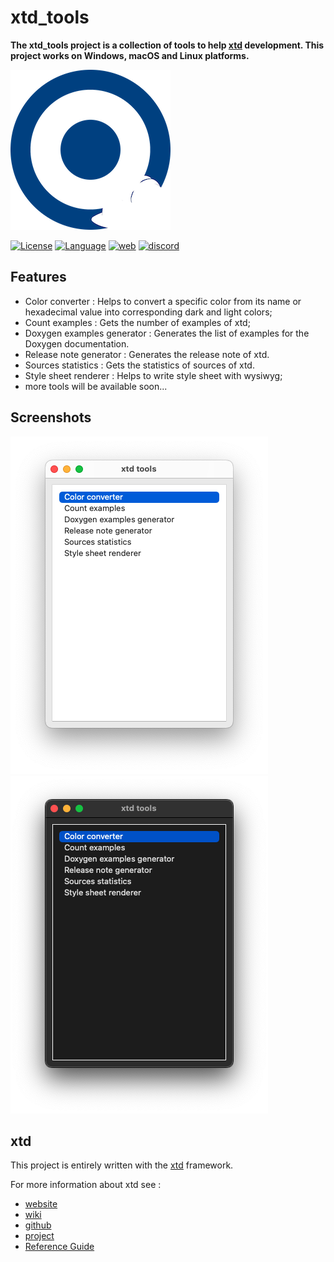 # xtd_tools

**The xtd_tools project is a collection of tools to help [xtd](https://gammasoft71.wixsite.com/xtdpro) development. This project works on Windows, macOS and Linux platforms.**

[![logo](https://github.com/gammasoft71/xtd_tools/blob/main/docs/pictures/logo.png)](https://gammasoft71.wixsite.com/xtdpro)

[![License](https://img.shields.io/github/license/gammasoft71/xtd)](https://github.com/gammasoft71/xtd_tools/blob/master/docs/license.md) [![Language](https://img.shields.io/badge/language-C++17/20-004080.svg)](https://github.com/gammasoft71/xtd/blob/master/docs/portability.md#c++17) [![web](https://img.shields.io/badge/website-xtd-004080.svg)](https://gammasoft71.wixsite.com/xtdpro) [![discord](https://img.shields.io/badge/discord-gammasoft-7289DA.svg)](https://discordapp.com/users/gammasoft#9288)
 
## Features

* Color converter : Helps to convert a specific color from its name or hexadecimal value into corresponding dark and light colors;
* Count examples : Gets the number of examples of xtd;
* Doxygen examples generator : Generates the list of examples for the Doxygen documentation.
* Release note generator : Generates the release note of xtd.
* Sources statistics : Gets the statistics of sources of xtd.
* Style sheet renderer : Helps to write style sheet with wysiwyg;
* more tools will be available soon...

## Screenshots

![screenshot](https://github.com/gammasoft71/xtd_tools/blob/main/docs/pictures/xtd_tools_m.png)
![screenshot](https://github.com/gammasoft71/xtd_tools/blob/main/docs/pictures/xtd_tools_md.png)

## xtd

This project is entirely written with the [xtd](https://github.com/gammasoft71/xtd) framework.

For more information about xtd see :
* [website](https://gammasoft71.wixsite.com/xtdpro)
* [wiki](https://github.com/gammasoft71/xtd/blob/master/docs/home.md)
* [github](https://github.com/gammasoft71/xtd) 
* [project](https://sourceforge.net/projects/xtdpro/) 
* [Reference Guide](https://codedocs.xyz/gammasoft71/xtd/index.html)
